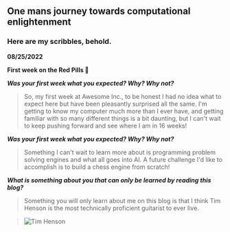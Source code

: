 ## One mans journey towards computational enlightenment

### Here are my scribbles, behold.

**08/25/2022**

**First week on the Red Pills :pill:**

***Was your first week what you expected? Why? Why not?***

> So, my first week at Awesome Inc., to be honest I had no idea what to expect here but have been pleasantly surprised all the same. I'm 
getting to know my computer much more than I ever have, and getting familiar with so many different things is a bit daunting, but I can't
wait to keep pushing forward and see where I am in 16 weeks!

***Was your first week what you expected? Why? Why not?***

> Something I can't wait to learn more about is programming problem solving engines and what all goes into AI. A future challenge I'd like 
to accomplish is to build a chess engine from scratch!

***What is something about you that can only be learned by reading this blog?***

> Something you will only learn about me on this blog is that I think Tim Henson is the most technically proficient guitarist to ever live.

>![Tim Henson](https://encrypted-tbn0.gstatic.com/images?q=tbn:ANd9GcSfo9PACx-E9qfbAZUN325IUBHrHnKUi2gOTw&usqp=CAU)
